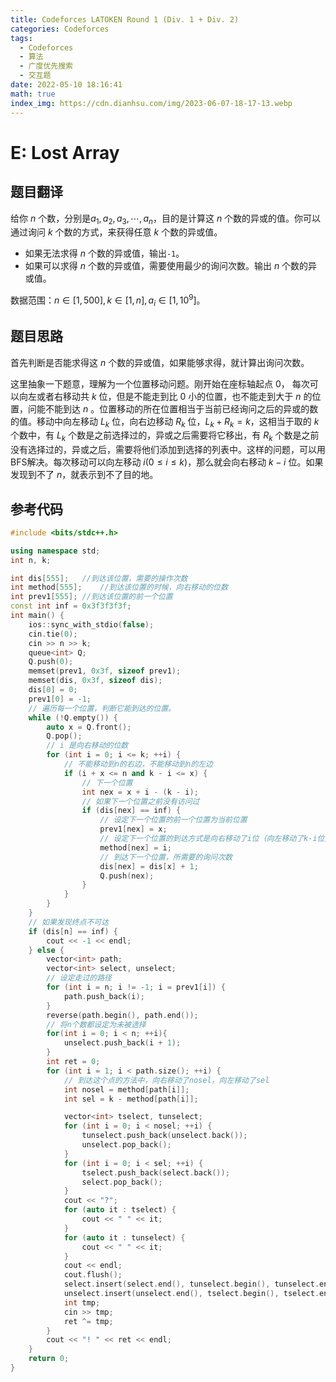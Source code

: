 ```yaml
---
title: Codeforces LATOKEN Round 1 (Div. 1 + Div. 2)
categories: Codeforces
tags:
  - Codeforces
  - 算法
  - 广度优先搜索
  - 交互题
date: 2022-05-10 18:16:41
math: true
index_img: https://cdn.dianhsu.com/img/2023-06-07-18-17-13.webp
---
```


# E: Lost Array

## 题目翻译

给你 $n$ 个数，分别是$a_1, a_2, a_3, \cdots, a_n$，目的是计算这 $n$ 个数的异或的值。你可以通过询问 $k$ 个数的方式，来获得任意 $k$ 个数的异或值。

- 如果无法求得 $n$ 个数的异或值，输出`-1`。
- 如果可以求得 $n$ 个数的异或值，需要使用最少的询问次数。输出 $n$ 个数的异或值。

数据范围：$n \in [1, 500], k \in [1, n], a_i \in [1, 10^9]$。

## 题目思路

首先判断是否能求得这 $n$ 个数的异或值，如果能够求得，就计算出询问次数。

这里抽象一下题意，理解为一个位置移动问题。刚开始在座标轴起点 $0$， 每次可以向左或者右移动共 $k$ 位，但是不能走到比 $0$ 小的位置，也不能走到大于 $n$ 的位置，问能不能到达 $n$ 。位置移动的所在位置相当于当前已经询问之后的异或的数的值。移动中向左移动 $L_k$ 位，向右边移动 $R_k$ 位，$L_k + R_k = k$，这相当于取的 $k$ 个数中，有 $L_k$ 个数是之前选择过的，异或之后需要将它移出，有 $R_k$ 个数是之前没有选择过的，异或之后，需要将他们添加到选择的列表中。这样的问题，可以用BFS解决。每次移动可以向左移动 $i(0 \leq i \leq k)$，那么就会向右移动 $k - i$ 位。如果发现到不了 $n$，就表示到不了目的地。

## 参考代码

```cpp
#include <bits/stdc++.h>

using namespace std;
int n, k;

int dis[555];   //到达该位置，需要的操作次数
int method[555];    //到达该位置的时候，向右移动的位数
int prev1[555]; //到达该位置的前一个位置
const int inf = 0x3f3f3f3f;
int main() {
    ios::sync_with_stdio(false);
    cin.tie(0);
    cin >> n >> k;
    queue<int> Q;
    Q.push(0);
    memset(prev1, 0x3f, sizeof prev1);
    memset(dis, 0x3f, sizeof dis);
    dis[0] = 0;
    prev1[0] = -1;
    // 遍历每一个位置，判断它能到达的位置。
    while (!Q.empty()) {
        auto x = Q.front();     
        Q.pop();
        // i 是向右移动的位数
        for (int i = 0; i <= k; ++i) {
            // 不能移动到n的右边，不能移动到n的左边
            if (i + x <= n and k - i <= x) {
                // 下一个位置
                int nex = x + i - (k - i);
                // 如果下一个位置之前没有访问过
                if (dis[nex] == inf) {
                    // 设定下一个位置的前一个位置为当前位置
                    prev1[nex] = x;
                    // 设定下一个位置的到达方式是向右移动了i位（向左移动了k-i位）
                    method[nex] = i;
                    // 到达下一个位置，所需要的询问次数
                    dis[nex] = dis[x] + 1;
                    Q.push(nex);
                }
            }
        }
    }
    // 如果发现终点不可达
    if (dis[n] == inf) {
        cout << -1 << endl;
    } else {
        vector<int> path;
        vector<int> select, unselect;
        // 设定走过的路径
        for (int i = n; i != -1; i = prev1[i]) {
            path.push_back(i);
        }
        reverse(path.begin(), path.end());
        // 将n个数都设定为未被选择
        for(int i = 0; i < n; ++i){
            unselect.push_back(i + 1);
        }
        int ret = 0;
        for (int i = 1; i < path.size(); ++i) {
            // 到达这个点的方法中，向右移动了nosel，向左移动了sel
            int nosel = method[path[i]];
            int sel = k - method[path[i]];

            vector<int> tselect, tunselect;
            for (int i = 0; i < nosel; ++i) {
                tunselect.push_back(unselect.back());
                unselect.pop_back();
            }
            for (int i = 0; i < sel; ++i) {
                tselect.push_back(select.back());
                select.pop_back();
            }
            cout << "?";
            for (auto it : tselect) {
                cout << " " << it;
            }
            for (auto it : tunselect) {
                cout << " " << it;
            }
            cout << endl;
            cout.flush();
            select.insert(select.end(), tunselect.begin(), tunselect.end());
            unselect.insert(unselect.end(), tselect.begin(), tselect.end());
            int tmp;
            cin >> tmp;
            ret ^= tmp;
        }
        cout << "! " << ret << endl;
    }
    return 0;
}
```